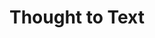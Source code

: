 ---
layout: page
title: Thought to Text
description: Using LLMs to decode thoughts represented as fMRI signals.
img: assets/img/thought2text.png
redirect: https://github.com/pranavchitale/Thought2Text
importance: 1
category: course
---